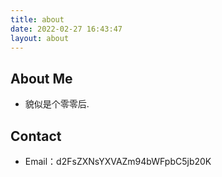 ```yaml
---
title: about
date: 2022-02-27 16:43:47
layout: about
---
```


## About Me

- 貌似是个零零后.

## Contact

- Email：d2FsZXNsYXVAZm94bWFpbC5jb20K
